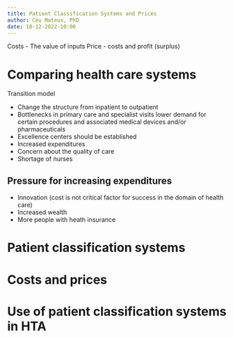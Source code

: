 ```yaml
---
title: Patient Classification Systems and Prices
author: Céu Mateus, PhD
date: 10-12-2022-10:00
---
```


Costs - The value of inputs 
Price - costs and profit (surplus)

# Comparing health care systems
Transition model 
- Change the structure from inpatient to outpatient
- Bottlenecks in primary care and specialist visits lower demand for certain procedures and associated medical devices and/or pharmaceuticals 
- Excellence centers should be established 
- Increased expenditures 
- Concern about the quality of care 
- Shortage of nurses 

## Pressure for increasing expenditures
- Innovation (cost is not critical factor for success in the domain of health care)
- Increased wealth 
- More people with heath insurance


# Patient classification systems

# Costs and prices

# Use of patient classification systems in HTA